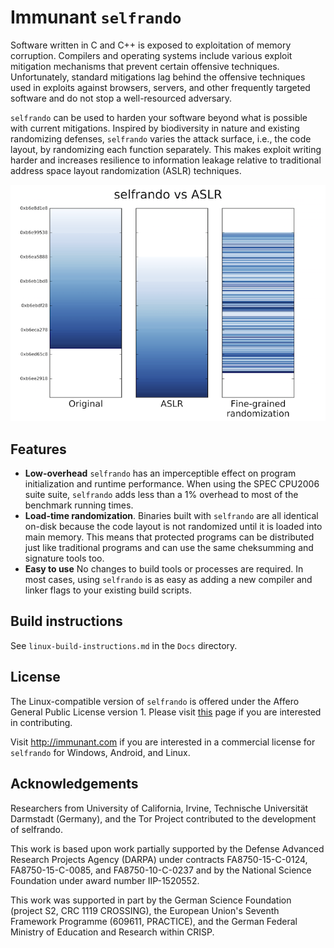 # Immunant `selfrando`

Software written in C and C++ is exposed to exploitation of memory corruption. Compilers and operating systems include various exploit mitigation mechanisms that prevent certain offensive techniques. Unfortunately, standard mitigations lag behind the offensive techniques used in exploits against browsers, servers, and other frequently targeted software and do not stop a well-resourced adversary.

`selfrando` can be used to harden your software beyond what is possible with current mitigations. Inspired by biodiversity in nature and existing randomizing defenses, `selfrando` varies the attack surface, i.e., the code layout, by randomizing each function separately. This makes exploit writing harder and increases resilience to information leakage relative to traditional address space layout randomization (ASLR) techniques.

![Comparing selfrando to ASLR](./selfrando-vs-aslr.png)  

## Features

- **Low-overhead** `selfrando` has an imperceptible effect on program initialization and runtime performance. When using the SPEC CPU2006 suite suite, `selfrando` adds less than a 1% overhead to most of the benchmark running times.
- **Load-time randomization**. Binaries built with `selfrando` are all identical on-disk because the code layout is not randomized until it is loaded into main memory. This means that protected programs can be distributed just like traditional programs and can use the same cheksumming and signature tools too.
- **Easy to use** No changes to build tools or processes are required. In most cases, using `selfrando` is as easy as adding a new compiler and linker flags to your existing build scripts.

## Build instructions

See `linux-build-instructions.md` in the `Docs` directory.

## License
The Linux-compatible version of `selfrando` is offered under the Affero General Public License version 1. Please visit [this](http://immunant.com/page/contribute) page if you are interested in contributing.

Visit http://immunant.com if you are interested in a commercial license for `selfrando` for Windows, Android, and Linux.

## Acknowledgements
Researchers from University of California, Irvine, Technische Universität Darmstadt (Germany), and the Tor Project contributed to the development of selfrando. 

This work is based upon work partially supported by the Defense Advanced Research Projects Agency (DARPA) under contracts FA8750-15-C-0124,  FA8750-15-C-0085, and FA8750-10-C-0237 and by the National Science Foundation under award number IIP-1520552.

This work was supported in part by the German Science Foundation (project S2,  CRC 1119 CROSSING), the European Union's Seventh Framework Programme (609611, PRACTICE), and the German Federal Ministry of Education and Research within CRISP.
